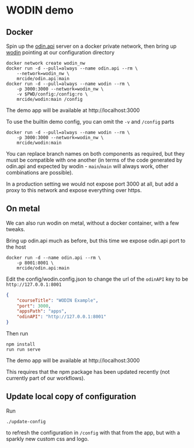 # WODIN demo

## Docker

Spin up the [odin.api](https://github.com/mrc-ide/odin.api) server on a docker private network, then bring up [wodin](https://github.com/mrc-ide/wodin) pointing at our configuration directory

```
docker network create wodin_nw
docker run -d --pull=always --name odin.api --rm \
    --network=wodin_nw \
    mrcide/odin.api:main
docker run -d --pull=always --name wodin --rm \
    -p 3000:3000 --network=wodin_nw \
    -v $PWD/config:/config:ro \
    mrcide/wodin:main /config
```

The demo app will be available at http://localhost:3000

To use the builtin demo config, you can omit the `-v` and `/config` parts

```
docker run -d --pull=always --name wodin --rm \
    -p 3000:3000 --network=wodin_nw \
    mrcide/wodin:main
```

You can replace branch names on both components as required, but they must be compatible with one another (in terms of the code generated by odin.api and expected by wodin - `main`/`main` will always work, other combinations are possible).

In a production setting we would not expose port 3000 at all, but add a proxy to this network and expose everything over https.

## On metal

We can also run wodin on metal, without a docker container, with a few tweaks.

Bring up odin.api much as before, but this time we expose odin.api port to the host

```
docker run -d --name odin.api --rm \
    -p 8001:8001 \
    mrcide/odin.api:main
```

Edit the config/wodin.config.json to change the url of the `odinAPI` key to be `http://127.0.0.1:8001`

```json
{
    "courseTitle": "WODIN Example",
    "port": 3000,
    "appsPath": "apps",
    "odinAPI": "http://127.0.0.1:8001"
}
```

Then run

```
npm install
run run serve
```

The demo app will be available at http://localhost:3000

This requires that the npm package has been updated recently (not currently part of our workflows).

## Update local copy of configuration

Run

```
./update-config
```

to refresh the configuration in `/config` with that from the app, but with a sparkly new custom css and logo.
